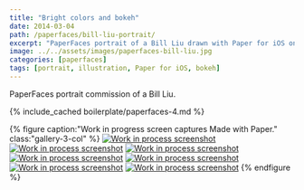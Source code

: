 ```yaml
---
title: "Bright colors and bokeh"
date: 2014-03-04
path: /paperfaces/bill-liu-portrait/
excerpt: "PaperFaces portrait of a Bill Liu drawn with Paper for iOS on an iPad."
image: ../../assets/images/paperfaces-bill-liu.jpg
categories: [paperfaces]
tags: [portrait, illustration, Paper for iOS, bokeh]
---
```


PaperFaces portrait commission of a Bill Liu.

{% include_cached boilerplate/paperfaces-4.md %}

{% figure caption:"Work in progress screen captures Made with Paper." class:"gallery-3-col" %}
[![Work in process screenshot](../../assets/images/paperfaces-bill-liu-process-1-600.jpg)](../../assets/images/paperfaces-bill-liu-process-1-lg.jpg)
[![Work in process screenshot](../../assets/images/paperfaces-bill-liu-process-2-600.jpg)](../../assets/images/paperfaces-bill-liu-process-2-lg.jpg)
[![Work in process screenshot](../../assets/images/paperfaces-bill-liu-process-3-600.jpg)](../../assets/images/paperfaces-bill-liu-process-3-lg.jpg)
[![Work in process screenshot](../../assets/images/paperfaces-bill-liu-process-4-600.jpg)](../../assets/images/paperfaces-bill-liu-process-4-lg.jpg)
[![Work in process screenshot](../../assets/images/paperfaces-bill-liu-process-5-600.jpg)](../../assets/images/paperfaces-bill-liu-process-5-lg.jpg)
[![Work in process screenshot](../../assets/images/paperfaces-bill-liu-process-6-600.jpg)](../../assets/images/paperfaces-bill-liu-process-6-lg.jpg)
[![Work in process screenshot](../../assets/images/paperfaces-bill-liu-process-7-600.jpg)](../../assets/images/paperfaces-bill-liu-process-7-lg.jpg)
{% endfigure %}
